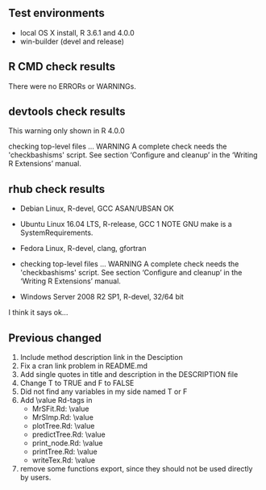 ## Test environments

* local OS X install, R 3.6.1 and 4.0.0
* win-builder (devel and release)

## R CMD check results

There were no ERRORs or WARNINGs. 

## devtools check results

This warning only shown in R 4.0.0

checking top-level files ... WARNING
  A complete check needs the 'checkbashisms' script.
  See section ‘Configure and cleanup’ in the ‘Writing R Extensions’
  manual.

## rhub check results

- Debian Linux, R-devel, GCC ASAN/UBSAN OK

- Ubuntu Linux 16.04 LTS, R-release, GCC 1 NOTE
GNU make is a SystemRequirements.

- Fedora Linux, R-devel, clang, gfortran
* checking top-level files ... WARNING
A complete check needs the 'checkbashisms' script.
See section ‘Configure and cleanup’ in the ‘Writing R Extensions’
manual.

- Windows Server 2008 R2 SP1, R-devel, 32/64 bit

I think it says ok...

## Previous changed

1. Include method description link in the Desciption
2. Fix a cran link problem in README.md
3. Add single quotes in title and description in the DESCRIPTION file
4. Change T to TRUE and F to FALSE
5. Did not find any variables in my side named T or F
6. Add \value Rd-tags in      
     - MrSFit.Rd: \value
     - MrSImp.Rd: \value
     - plotTree.Rd: \value
     - predictTree.Rd: \value
     - print_node.Rd: \value
     - printTree.Rd: \value
     - writeTex.Rd: \value
7. remove some functions export, since they should not be used directly by users.
